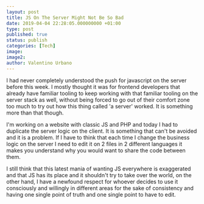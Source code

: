```yaml
---
layout: post
title: JS On The Server Might Not Be So Bad
date: 2019-04-04 22:28:05.000000000 +01:00
type: post
published: true
status: publish
categories: [Tech]
image:
image2:
author: Valentino Urbano
---
```


I had never completely understood the push for javascript on the server before this week. I mostly thought it was for frontend developers that already have familiar tooling to keep working with that familiar tooling on the server stack as well, without being forced to go out of their comfort zone too much to try out how this thing called 'a server' worked. It is something more than that though.

I'm working on a website with classic JS and PHP and today I had to duplicate the server logic on the client. It is something that can't be avoided and it is a problem. If I have to think that each time I change the business logic on the server I need to edit it on 2 files in 2 different languages it makes you understand why you would want to share the code between them.

I still think that this latest mania of wanting JS everywhere is exaggerated and that JS has its place and it shouldn't try to take over the world, on the other hand, I have a newfound respect for whoever decides to use it consciously and willingly in different areas for the sake of consistency and having one single point of truth and one single point to have to edit.
